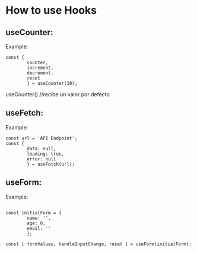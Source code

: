 # How to use Hooks

## useCounter:

Example:

```
const { 
        counter, 
        increment, 
        decrement, 
        reset 
        } = useCounter(10);
```

useCounter() //recibe un valor por defecto

## useFetch:

Example:

```
const url = 'API Endpoint';
const { 
        data: null, 
        loading: true, 
        error: null 
        } = useFetch(url);
```

## useForm:

Example:

```

const initialForm = { 
        name: '', 
        age: 0, 
        email: '' 
        }; 
        
const [ formValues, handleInputChange, reset ] = useForm(initialForm);
```

